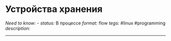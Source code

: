 # Устройства хранения
*Need to know:* -
*status:* В процессе
*format:* flow
*tegs:* #linux #programming
*description:*

---